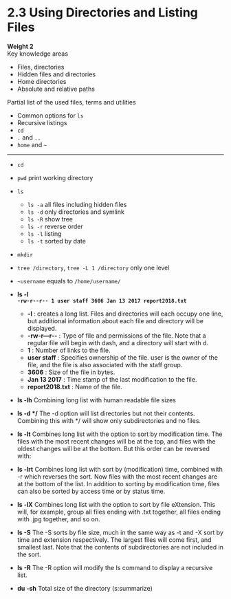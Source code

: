 # 2.3 Using Directories and Listing Files

**Weight 2**\
Key knowledge areas

- Files, directories
- Hidden files and directories
- Home directories
- Absolute and relative paths

Partial list of the used files, terms and utilities

- Common options for `ls`
- Recursive listings
- `cd`
- `.` and `..`
- `home` and `~`

---

- `cd`
- `pwd` print working directory
- `ls`
  - `ls -a` all files including hidden files
  - `ls -d` only directories and symlink
  - `ls -R` show tree
  - `ls -r` reverse order
  - `ls -l` listing
  - `ls -t` sorted by date
- `mkdir`
- `tree /directory`, `tree -L 1 /directory` only one level
- `~username` equals to `/home/username/`

- **ls -l**\
**`-rw-r--r-- 1 user staff 3606 Jan 13 2017 report2018.txt`**

  - **-l** : creates a long list. Files and directories will each occupy one line, but additional information
  about each file and directory will be displayed.
  - **-rw-r—r--** : Type of file and permissions of the file. Note that a regular file will begin with dash, and a directory will start with d.
  - **1** : Number of links to the file.
  - **user staff** : Specifies ownership of the file. user is the owner of the file, and the file is also associated with the staff group.
  - **3606** : Size of the file in bytes.
  - **Jan 13 2017** : Time stamp of the last modification to the file.
  - **report2018.txt** : Name of the file.

- **ls -lh**
Combining long list with human readable file sizes

- **ls -d \*/**
The -d option will list directories but not their contents. Combining this with */ will show only subdirectories and no files.

- **ls -lt**
Combines long list with the option to sort by modification time. The files with the most recent
changes will be at the top, and files with the oldest changes will be at the bottom. But this order
can be reversed with:

- **ls -lrt**
Combines long list with sort by (modification) time, combined with -r which reverses the sort.
Now files with the most recent changes are at the bottom of the list. In addition to sorting by
modification time, files can also be sorted by access time or by status time.

- **ls -lX**
Combines long list with the option to sort by file eXtension. This will, for example, group all files
ending with .txt together, all files ending with .jpg together, and so on.

- **ls -S**
The -S sorts by file size, much in the same way as -t and -X sort by time and extension
respectively. The largest files will come first, and smallest last. Note that the contents of
subdirectories are not included in the sort.

- **ls -R**
The -R option will modify the ls command to display a recursive list.

- **du -sh**
Total size of the directory (s:summarize)
